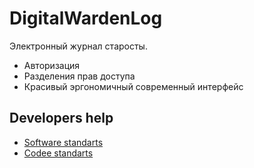 # DigitalWardenLog

Электронный журнал старосты.

* Авторизация
* Разделения прав доступа
* Красивый эргономичный современный интерфейс

## Developers help

* [Software standarts](/standarts/software.md)
* [Codee standarts](/standarts/code.md)
